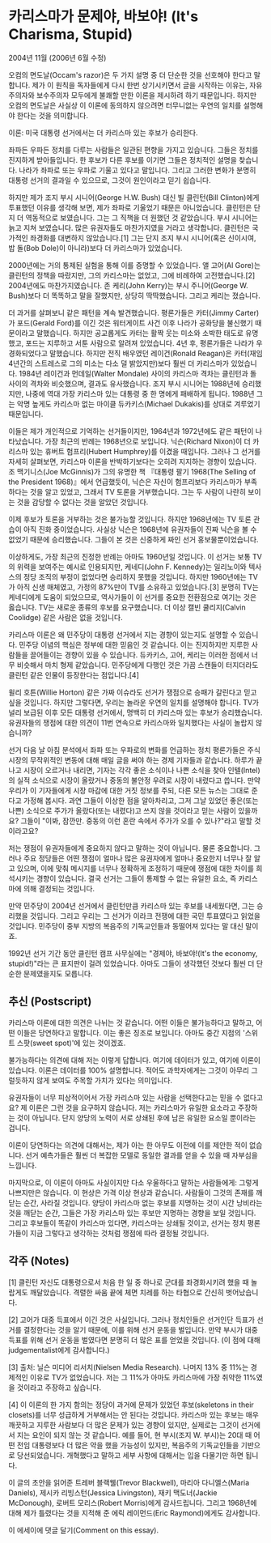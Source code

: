 # 카리스마가 문제야, 바보야! (It's Charisma, Stupid)

2004년 11월 (2006년 6월 수정)

오컴의 면도날(Occam's razor)은 두 가지 설명 중 더 단순한 것을 선호해야 한다고 말합니다. 제가 이 원칙을 독자들에게 다시 한번 상기시키면서 글을 시작하는 이유는, 자유주의자와 보수주의자 모두에게 불쾌할 만한 이론을 제시하려 하기 때문입니다. 하지만 오컴의 면도날은 사실상 이 이론에 동의하지 않으려면 터무니없는 우연의 일치를 설명해야 한다는 것을 의미합니다.

이론: 미국 대통령 선거에서는 더 카리스마 있는 후보가 승리한다.

좌파든 우파든 정치를 다루는 사람들은 일관된 편향을 가지고 있습니다. 그들은 정치를 진지하게 받아들입니다. 한 후보가 다른 후보를 이기면 그들은 정치적인 설명을 찾습니다. 나라가 좌파로 또는 우파로 기울고 있다고 말입니다. 그리고 그러한 변화가 분명히 대통령 선거의 결과일 수 있으므로, 그것이 원인이라고 믿기 쉽습니다.

하지만 제가 조지 부시 시니어(George H.W. Bush) 대신 빌 클린턴(Bill Clinton)에게 투표했던 이유를 생각해 보면, 제가 좌파로 기울었기 때문은 아니었습니다. 클린턴은 단지 더 역동적으로 보였습니다. 그는 그 직책을 더 원했던 것 같았습니다. 부시 시니어는 늙고 지쳐 보였습니다. 많은 유권자들도 마찬가지였을 거라고 생각합니다. 클린턴은 국가적인 좌경화를 대변하지 않았습니다.[1] 그는 단지 조지 부시 시니어(혹은 신이시여, 밥 돌(Bob Dole)이 아니라)보다 더 카리스마가 있었습니다.

2000년에는 거의 통제된 실험을 통해 이를 증명할 수 있었습니다. 앨 고어(Al Gore)는 클린턴의 정책을 따랐지만, 그의 카리스마는 없었고, 그에 비례하여 고전했습니다.[2] 2004년에도 마찬가지였습니다. 존 케리(John Kerry)는 부시 주니어(George W. Bush)보다 더 똑똑하고 말을 잘했지만, 상당히 딱딱했습니다. 그리고 케리는 졌습니다.

더 과거를 살펴보니 같은 패턴을 계속 발견했습니다. 평론가들은 카터(Jimmy Carter)가 포드(Gerald Ford)를 이긴 것은 워터게이트 사건 이후 나라가 공화당을 불신했기 때문이라고 말했습니다. 하지만 공교롭게도 카터는 활짝 웃는 미소와 소박한 태도로 유명했고, 포드는 지루하고 서툰 사람으로 알려져 있었습니다. 4년 후, 평론가들은 나라가 우경화되었다고 말했습니다. 하지만 전직 배우였던 레이건(Ronald Reagan)은 카터(재임 4년간의 스트레스로 그의 미소는 다소 덜 밝았지만)보다 훨씬 더 카리스마가 있었습니다. 1984년 레이건과 먼데일(Walter Mondale) 사이의 카리스마 격차는 클린턴과 돌 사이의 격차와 비슷했으며, 결과도 유사했습니다. 조지 부시 시니어는 1988년에 승리했지만, 나중에 역대 가장 카리스마 있는 대통령 중 한 명에게 패배하게 됩니다. 1988년 그는 악명 높게도 카리스마 없는 마이클 듀카키스(Michael Dukakis)를 상대로 겨루었기 때문입니다.

이들은 제가 개인적으로 기억하는 선거들이지만, 1964년과 1972년에도 같은 패턴이 나타났습니다. 가장 최근의 반례는 1968년으로 보입니다. 닉슨(Richard Nixon)이 더 카리스마 있는 휴버트 험프리(Hubert Humphrey)를 이겼을 때입니다. 그러나 그 선거를 자세히 살펴보면, 카리스마 이론을 반박하기보다는 오히려 지지하는 경향이 있습니다. 조 맥기니스(Joe McGinnis)가 그의 유명한 책 『대통령 팔기 1968(The Selling of the President 1968)』에서 언급했듯이, 닉슨은 자신이 험프리보다 카리스마가 부족하다는 것을 알고 있었고, 그래서 TV 토론을 거부했습니다. 그는 두 사람이 나란히 보이는 것을 감당할 수 없다는 것을 알았던 것입니다.

이제 후보가 토론을 거부하는 것은 불가능할 것입니다. 하지만 1968년에는 TV 토론 관습이 아직 진화 중이었습니다. 사실상 닉슨은 1968년에 유권자들이 진짜 닉슨을 볼 수 없었기 때문에 승리했습니다. 그들이 본 것은 신중하게 짜인 선거 홍보물뿐이었습니다.

이상하게도, 가장 최근의 진정한 반례는 아마도 1960년일 것입니다. 이 선거는 보통 TV의 위력을 보여주는 예시로 인용되지만, 케네디(John F. Kennedy)는 일리노이와 텍사스의 정당 조직의 부정이 없었다면 승리하지 못했을 것입니다. 하지만 1960년에는 TV가 아직 신생 매체였고, 가정의 87%만이 TV를 소유하고 있었습니다.[3] 분명히 TV는 케네디에게 도움이 되었으므로, 역사가들이 이 선거를 중요한 전환점으로 여기는 것은 옳습니다. TV는 새로운 종류의 후보를 요구했습니다. 더 이상 캘빈 쿨리지(Calvin Coolidge) 같은 사람은 없을 것입니다.

카리스마 이론은 왜 민주당이 대통령 선거에서 지는 경향이 있는지도 설명할 수 있습니다. 민주당 이념의 핵심은 정부에 대한 믿음인 것 같습니다. 이는 진지하지만 지루한 사람들을 끌어들이는 경향이 있을 수 있습니다. 듀카키스, 고어, 케리는 이러한 점에서 너무 비슷해서 마치 형제 같았습니다. 민주당에게 다행인 것은 가끔 스캔들이 터지더라도 클린턴 같은 인물이 등장한다는 점입니다.[4]

윌리 호튼(Willie Horton) 같은 가짜 이슈라도 선거가 쟁점으로 승패가 갈린다고 믿고 싶을 것입니다. 하지만 그렇다면, 우리는 놀라운 우연의 일치를 설명해야 합니다. TV가 널리 보급된 이후 모든 대통령 선거에서, 명백히 더 카리스마 있는 후보가 승리했습니다. 유권자들의 쟁점에 대한 의견이 11번 연속으로 카리스마와 일치했다는 사실이 놀랍지 않습니까?

선거 다음 날 아침 분석에서 좌파 또는 우파로의 변화를 언급하는 정치 평론가들은 주식 시장의 무작위적인 변동에 대해 매일 글을 써야 하는 경제 기자들과 같습니다. 하루가 끝나고 시장이 오르거나 내리면, 기자는 각각 좋은 소식이나 나쁜 소식을 찾아 인텔(Intel)의 실적 소식으로 시장이 올랐거나 중동의 불안정 우려로 시장이 내렸다고 씁니다. 만약 우리가 이 기자들에게 시장 마감에 대한 거짓 정보를 주되, 다른 모든 뉴스는 그대로 준다고 가정해 봅시다. 과연 그들이 이상한 점을 알아차리고, 그저 그날 있었던 좋은(또는 나쁜) 소식으로 주가가 올랐다(또는 내렸다)고 쓰지 않을 것이라고 믿는 사람이 있을까요? 그들이 "이봐, 잠깐만. 중동의 이런 혼란 속에서 주가가 오를 수 있나?"라고 말할 것이라고요?

저는 쟁점이 유권자들에게 중요하지 않다고 말하는 것이 아닙니다. 물론 중요합니다. 그러나 주요 정당들은 어떤 쟁점이 얼마나 많은 유권자에게 얼마나 중요한지 너무나 잘 알고 있으며, 이에 맞춰 메시지를 너무나 정확하게 조정하기 때문에 쟁점에 대한 차이를 희석시키는 경향이 있습니다. 결국 선거는 그들이 통제할 수 없는 유일한 요소, 즉 카리스마에 의해 결정되는 것입니다.

만약 민주당이 2004년 선거에서 클린턴만큼 카리스마 있는 후보를 내세웠다면, 그는 승리했을 것입니다. 그리고 우리는 그 선거가 이라크 전쟁에 대한 국민 투표였다고 읽었을 것입니다. 민주당이 중부 지방의 복음주의 기독교인들과 동떨어져 있다는 말 대신 말이죠.

1992년 선거 기간 동안 클린턴 캠프 사무실에는 "경제야, 바보야!(It's the economy, stupid!)"라는 큰 표지판이 걸려 있었습니다. 아마도 그들이 생각했던 것보다 훨씬 더 단순한 문제였을지도 모릅니다.

## 추신 (Postscript)

카리스마 이론에 대한 의견은 나뉘는 것 같습니다. 어떤 이들은 불가능하다고 말하고, 어떤 이들은 당연하다고 말합니다. 이는 좋은 징조로 보입니다. 아마도 중간 지점의 '스위트 스팟(sweet spot)'에 있는 것이겠죠.

불가능하다는 의견에 대해 저는 이렇게 답합니다. 여기에 데이터가 있고, 여기에 이론이 있습니다. 이론은 데이터를 100% 설명합니다. 적어도 과학자에게는 그것이 아무리 그럴듯하지 않게 보여도 주목할 가치가 있다는 의미입니다.

유권자들이 너무 피상적이어서 가장 카리스마 있는 사람을 선택한다고는 믿을 수 없다고요? 제 이론은 그런 것을 요구하지 않습니다. 저는 카리스마가 유일한 요소라고 주장하는 것이 아닙니다. 단지 양당의 노력이 서로 상쇄된 후에 남은 유일한 요소일 뿐이라는 겁니다.

이론이 당연하다는 의견에 대해서는, 제가 아는 한 아무도 이전에 이를 제안한 적이 없습니다. 선거 예측가들은 훨씬 더 복잡한 모델로 동일한 결과를 얻을 수 있을 때 자부심을 느낍니다.

마지막으로, 이 이론이 아마도 사실이지만 다소 우울하다고 말하는 사람들에게: 그렇게 나쁘지만은 않습니다. 이 현상은 가격 이상 현상과 같습니다. 사람들이 그것의 존재를 깨닫는 순간, 사라질 것입니다. 양당이 카리스마 없는 후보를 지명하는 것이 시간 낭비라는 것을 깨닫는 순간, 그들은 가장 카리스마 있는 후보만 지명하는 경향을 보일 것입니다. 그리고 후보들이 똑같이 카리스마 있다면, 카리스마는 상쇄될 것이고, 선거는 정치 평론가들이 지금 그렇다고 생각하는 것처럼 쟁점에 따라 결정될 것입니다.

## 각주 (Notes)

[1] 클린턴 자신도 대통령으로서 처음 한 일 중 하나로 군대를 좌경화시키려 했을 때 놀랍게도 깨달았습니다. 격렬한 싸움 끝에 체면 치레를 하는 타협으로 간신히 벗어났습니다.

[2] 고어가 대중 득표에서 이긴 것은 사실입니다. 그러나 정치인들은 선거인단 득표가 선거를 결정한다는 것을 알기 때문에, 이를 위해 선거 운동을 벌입니다. 만약 부시가 대중 득표를 위해 선거 운동을 벌였다면 분명히 더 많은 표를 얻었을 것입니다. (이 점에 대해 judgementalist에게 감사합니다.)

[3] 출처: 닐슨 미디어 리서치(Nielsen Media Research). 나머지 13% 중 11%는 경제적인 이유로 TV가 없었습니다. 저는 그 11%가 아마도 카리스마에 가장 취약한 11%였을 것이라고 주장하고 싶습니다.

[4] 이 이론의 한 가지 함의는 정당이 과거에 문제가 있었던 후보(skeletons in their closets)를 너무 성급하게 거부해서는 안 된다는 것입니다. 카리스마 있는 후보는 매우 깨끗하고 지루한 사람보다 더 많은 문제가 있는 경향이 있지만, 실제로는 그것이 선거에서 지는 요인이 되지 않는 것 같습니다. 예를 들어, 현 부시(조지 W. 부시)는 20대 때 어떤 전임 대통령보다 더 많은 약을 했을 가능성이 있지만, 복음주의 기독교인들을 기반으로 당선되었습니다. 개혁했다고 말하고 세부 사항에 대해서는 입을 다물기만 하면 됩니다.

이 글의 초안을 읽어준 트레버 블랙웰(Trevor Blackwell), 마리아 다니엘스(Maria Daniels), 제시카 리빙스턴(Jessica Livingston), 재키 맥도너(Jackie McDonough), 로버트 모리스(Robert Morris)에게 감사드립니다. 그리고 1968년에 대해 제가 틀렸다는 것을 지적해 준 에릭 레이먼드(Eric Raymond)에게도 감사합니다.

이 에세이에 댓글 달기(Comment on this essay).